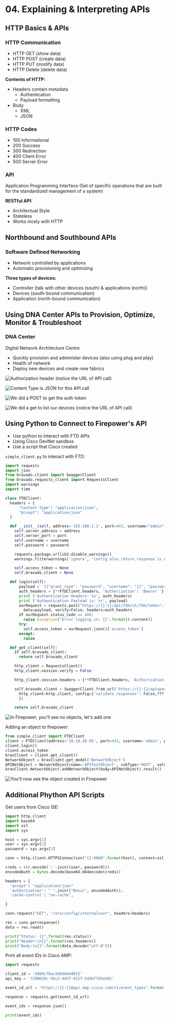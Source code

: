 # 04. Explaining & Interpreting APIs

## HTTP Basics & APIs

### HTTP Communication

* HTTP GET (show data)
* HTTP POST (create data)
* HTTP PUT (modify data)
* HTTP Delete (delete data)

**Contents of HTTP:**
* Headers contain metadata
  * Authentication
  * Payload formatting
* Body
  * XML
  * JSON

### HTTP Codes

* 100 Informational
* 200 Success
* 300 Redirection
* 400 Client Error
* 500 Server Error

### API

Application Programming Interface (Set of specific operations that are built for the standardized management of a system)

**RESTful API:**
* Architectual Style
* Stateless
* Works nicely with HTTP

## Northbound and Southbound APIs

### Software Defined Networking

* Network controlled by applications
* Automatic provisioning and optimizing

**Three types of devices:**
* Controller (talk with other devices (south) & applications (north))
* Devices (south-bound communication)
* Application (north-bound communication)

## Using DNA Center APIs to Provision, Optimize, Monitor & Troubleshoot

### DNA Center

Digital Network Architecture Centre

* Quickly provision and administer devices (also using plug and play)
* Health of network
* Deploy new devices and create new fabrics

![Authorization header (notice the URL of API call)](images/api1.png)

![Content Type is JSON for this API call](images/api2.png)

![We did a POST to get the auth token](images/api3.png)

![We did a get to list our devices (notice the URL of API call)](images/api4.png)

## Using Python to Connect to Firepower's API

* Use python to interact with FTD APIs
* Using Cisco DevNet sandbox
* Use a script that Cisco created

`simple_client.py` to interact with FTD:
```python
import requests
import json
from bravado.client import SwaggerClient
from bravado.requests_client import RequestsClient
import warnings
import time

class FTDClient:
  headers = {
      "Content-Type": "application/json",
      "Accept": "application/json"
  }

  def __init__(self, address='192.168.1.1', port=443, username="admin", password="Admin123"):
    self.server_address = address
    self.server_port = port
    self.username = username
    self.password = password

    requests.package.urllib3.disable_warnings()
    warnings.filterwarnings('ignore', 'config also_return_response is not a recognised config')

    self.access_token = None
    self.bravado_client = None

  def login(self):
      payload = '{{"grant_type": "password", "username": "{}", "password": "{}"}}'.format(self.u???)
      auth_headers = {**FTDClient.headers, 'Authorization': 'Bearer '}
      print ('Authentication Headers: %s', auth_headers)
      print ('Authentication Payload is: %s', payload)
      ourRequest = requests.post("https://{}:{}/api/fdm/v1/fdm/token".format(self.server_address???)
        data=payload, verify=False, headers=auth_headers
      if ourRequest.status_code == 400:
        raise Exception("Error logging in: {}".format(r.content))
      try:
        self.access_token = ourRequest.json()['access_token']
      except:
        raise

  def get_client(self):
    if self.bravado_client:
      return self.bravado_client

    http_client = RequestsClient()
    http_client.session.verify = False

    http_client.session.headers = {**FTDClient.headers, 'Authorization': 'Bearer {}'.format(self.access???)}

    self.bravado_client = SwaggerClient.from_url('https://{}:{}/apispec/ngfw.json'.format(self.server_???))
      http_client=http_client, config={'validate_responses': False,???
      })

    return self.bravado_client
```

![In Firepower, you'll see no objects, let's add one](images/api-ftd1.png)

Adding an object to firepower:
```python
from simple_client import FTDClient
client = FTDClient(address='10.10.20.65', port=443, username='admin', password='Cisco1234')
client.login()
client.access_token
bravClient = client.get_client()
NetworkObject = bravClient.get_model('NetworkObject')
APINetObject = NetworkObject(name='APITestObject', subType='HOST', value='1.1.1.1', type='networkobject')
bravClient.NetworkObject.addNetworkObject(body=APINetObject).result()
```

![You'll now see the object created in Firepower](images/api-ftd2.png)

## Additional Phython API Scripts

Get users from Cisco ISE:
```py
import http.client
import base64
import ssl
import sys

host = sys.argv[1]
user = sys.argv[2]
password = sys.argv[3]

conn = http.client.HTTPSConnection("{}:9060".format(host), context=ssl.SSLContext(ssl.PROTOCOL_TLS???))

creds = str.encode(':'.join((user, password)))
encodedAuth = bytes.decode(base64.b64encode(creds))

headers = {
  'accept': "application/json"
  'authorization': " ".join(("Basic", encodedAuth)),
  'cache-control': "no-cache",

}

conn.request("GET", "/ers/config/internaluser", headers=headers)

res = conn.getresponse()
data = res.read()

print("Status: {}".format(res.status))
print("Header:\n{}".format(res.headers))
print("Body:\n{}".format(data.decode("utf-8")))
```

Print all event IDs in Cisco AMP:
```py
import requests

client_id = '4d69c78ac2db6644d0f2'
api_key = '72d0639c-56c2-4e5f-812f-54dbffd5a502'

event_id_url = "https://{}:{}@api.amp.cisco.com/v1/event_types".format(client_id,api_key)

response = requests.get(event_id_url)

event_ids = response.json()

print(event_ids)
```
